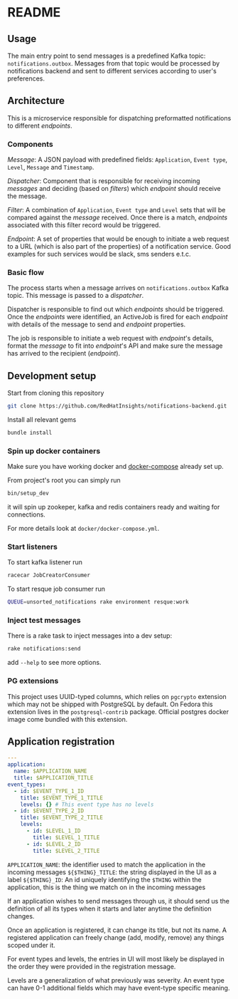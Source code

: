 # README

## Usage

The main entry point to send messages is a predefined Kafka topic: `notifications.outbox`. Messages from that topic would be processed by notifications backend and sent to different services according to user's preferences.

## Architecture

This is a microservice responsible for dispatching preformatted notifications to
different _endpoints_.

### Components

*Message*: A JSON payload with predefined fields: `Application`, `Event type`,
`Level`, `Message` and `Timestamp`.

*Dispatcher*: Component that is responsible for receiving incoming _messages_ and
deciding (based on _filters_) which _endpoint_ should receive the message.

*Filter*: A combination of `Application`, `Event type` and `Level` sets that
will be compared against the _message_ received. Once there is a match,
_endpoints_ associated with this filter record would be triggered.

*Endpoint*: A set of properties that would be enough to initiate a web request
to a URL (which is also part of the properties) of a notification service. Good
examples for such services would be slack, sms senders e.t.c.

### Basic flow
The process starts when a message arrives on `notifications.outbox` Kafka topic.
This message is passed to a *dispatcher*.

Dispatcher is responsible to find out
which _endpoints_ should be triggered. Once the _endpoints_ were identified,
an ActiveJob is fired for each _endpoint_ with details of the message to
send and _endpoint_ properties.

The job is responsible to initiate a web request with _endpoint_'s details,
format the _message_ to fit into _endpoint_'s API and make sure the message has
arrived to the recipient (_endpoint_).

## Development setup

Start from cloning this repository

``` sh
git clone https://github.com/RedHatInsights/notifications-backend.git
```

Install all relevant gems

``` sh
bundle install
```

### Spin up docker containers
Make sure you have working docker and [docker-compose](https://docs.docker.com/compose/install/) already set up.

From project's root you can simply run

``` sh
bin/setup_dev
```
it will spin up zookeper, kafka and redis containers ready and waiting for connections.

For more details look at `docker/docker-compose.yml`.


### Start listeners

To start kafka listener run

``` sh
racecar JobCreatorConsumer
```

To start resque job consumer run
``` sh
QUEUE=unsorted_notifications rake environment resque:work
```

### Inject test messages

There is a rake task to inject messages into a dev setup:

``` sh
rake notifications:send
```
add `--help` to see more options.

### PG extensions

This project uses UUID-typed columns, which relies on `pgcrypto` extension which may not be shipped with PostgreSQL by default. On Fedora this extension lives in the `postgresql-contrib` package. Official postgres docker image come bundled with this extension.

## Application registration

```yaml
---
application:
  name: $APPLICATION_NAME
  title: $APPLICATION_TITLE
event_types:
  - id: $EVENT_TYPE_1_ID
    title: $EVENT_TYPE_1_TITLE
    levels: {} # This event type has no levels
  - id: $EVENT_TYPE_2_ID
    title: $EVENT_TYPE_2_TITLE
    levels:
      - id: $LEVEL_1_ID
        title: $LEVEL_1_TITLE
      - id: $LEVEL_2_ID
        title: $LEVEL_2_TITLE
```

`APPLICATION_NAME`: the identifier used to match the application in the incoming messages
`${$THING}_TITLE`: the string displayed in the UI as a label
`${$THING}_ID`: An id uniquely identifying the `$THING` within the application, this is the thing we match on in the incoming messages

If an application wishes to send messages through us, it should send us the definition of all its types when it starts and later anytime the definition changes.

Once an application is registered, it can change its title, but not its name. A registered application can freely change (add, modify, remove) any things scoped under it.

For event types and levels, the entries in UI will most likely be displayed in the order they were provided in the registration message.

Levels are a generalization of what previously was severity. An event type can have 0-1 additional fields which may have event-type specific meaning.
